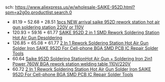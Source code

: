 sch: https://www.aliexpress.us/w/wholesale-SAIKE-952D.html?spm=a2g0o.productlist.search.0

- 81.19 = 52.68 + 28.51 [1pcs NEW arrival saike 952D rework station hot air gun soldering station 220V or 110V](https://www.aliexpress.us/item/2255800719641360.html)
- 120.93 = 59.16 + 61.77 [SAIKE 952D 2 in 1 SMD Rework Soldering Station Hot Air Gun Desoldering](https://www.aliexpress.us/item/2255800428365547.html)
- 126.85 = 65.08 + 61.77 [2 In 1 Rework Soldering Station Hot Air Gun Solder Iron SAIKE 952D For Cell-phone BGA SMD PCB IC Repair Solder Tools](https://www.aliexpress.us/item/3256801398159147.html)
- 60.64 [Saike 952D Soldering StationHot Air Gun + Soldering Iron 2in1 Power 760W BGA rework station welding table 110V/220V](https://www.aliexpress.us/item/2251832838210855.html)
- 60.72 [2 In 1 Rework Soldering Station Hot Air Gun Solder Iron SAIKE 952D For Cell-phone BGA SMD PCB IC Repair Solder Tools](https://www.aliexpress.us/item/3256801901434828.html)
